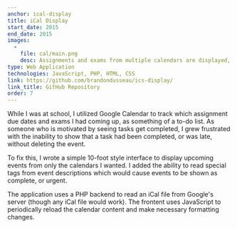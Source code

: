 ```yaml
---
anchor: ical-display
title: iCal Display
start_date: 2015
end_date: 2015
images:
  -
    file: cal/main.png
    desc: Assignments and exams from multiple calendars are displayed, as well as the current date and time.
type: Web Application
technologies: JavaScript, PHP, HTML, CSS
link: https://github.com/brandondusseau/ics-display/
link_title: GitHub Repository
order: 7
---
```

While I was at school, I utilized Google Calendar to track which assignment due dates and exams I had coming up, as
something of a to-do list. As someone who is motivated by seeing tasks get completed, I grew frustrated with the
inability to show that a task had been completed, or was late, without deleting the event.

To fix this, I wrote a simple 10-foot style interface to display upcoming events from only the calendars I wanted. I
added the ability to read special tags from event descriptions which would cause events to be shown as complete, or
urgent.

The application uses a PHP backend to read an iCal file from Google's server (though any iCal file would work). The
frontent uses JavaScript to periodically reload the calendar content and make necessary formatting changes.
